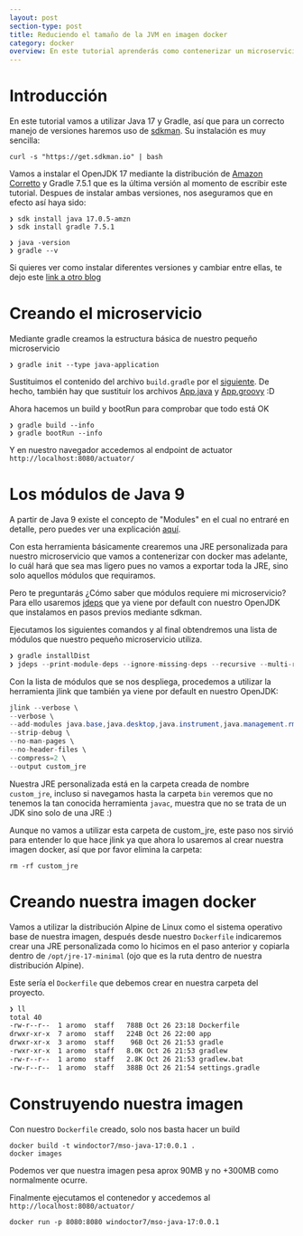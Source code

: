 ```yaml
---
layout: post
section-type: post
title: Reduciendo el tamaño de la JVM en imagen docker
category: docker
overview: En este tutorial aprenderás como contenerizar un microservicio en spring boot con Docker y Java 17 creando una JRE personalizada cuya imagen sea menor a 90MB.
---
```


# Introducción
En este tutorial vamos a utilizar Java 17 y Gradle, así que para un correcto manejo de versiones haremos uso de [sdkman](https://sdkman.io). Su instalación es muy sencilla:

   ``curl -s "https://get.sdkman.io" | bash``

Vamos a instalar el OpenJDK 17 mediante la distribución de [Amazon Corretto](https://aws.amazon.com/es/corretto) y Gradle 7.5.1 que es la última versión al momento de escribir este tutorial. Despues de instalar ambas versiones, nos aseguramos que en efecto así haya sido:

``` 
❯ sdk install java 17.0.5-amzn
❯ sdk install gradle 7.5.1

❯ java -version
❯ gradle --v

```

Si quieres ver como instalar diferentes versiones y cambiar entre ellas, te dejo este [link a otro blog](https://towardsdatascience.com/install-and-run-multiple-java-versions-on-linux-using-sdkman-858571bce6cf)

# Creando el microservicio
Mediante gradle creamos la estructura básica de nuestro pequeño microservicio

```
❯ gradle init --type java-application
```
Sustituimos el contenido del archivo ``build.gradle`` por el [siguiente](https://gist.github.com/windoctor7/76828d550cee6031f691781314eec504). De hecho, también hay que sustituir los archivos [App.java](https://gist.github.com/windoctor7/3ed408a9eea66a890375b20b5db4873f) y [App.groovy](https://gist.github.com/windoctor7/42f6907485239fd3aaad45b2bedfc2af) :D

Ahora hacemos un build y bootRun para comprobar que todo está OK

```
❯ gradle build --info
❯ gradle bootRun --info
```
Y en nuestro navegador accedemos al endpoint de actuator ``http://localhost:8080/actuator/``

# Los módulos de Java 9
A partir de Java 9 existe el concepto de "Modules" en el cual no entraré en detalle, pero puedes ver una explicación [aquí](https://www.arquitecturajava.com/java-9-modules/).

Con esta herramienta básicamente crearemos una JRE personalizada para nuestro microservicio que vamos a contenerizar con docker mas adelante, lo cuál hará que sea mas ligero pues no vamos a exportar toda la JRE, sino solo aquellos módulos que requiramos.

Pero te preguntarás ¿Cómo saber que módulos requiere mi microservicio? Para ello usaremos [jdeps](https://docs.oracle.com/javase/9/tools/jdeps.htm#JSWOR690) que ya viene por default con nuestro OpenJDK que instalamos en pasos previos mediante sdkman. 

Ejecutamos los siguientes comandos y al final obtendremos una lista de módulos que nuestro pequeño microservicio utiliza.

```java
❯ gradle installDist
❯ jdeps --print-module-deps --ignore-missing-deps --recursive --multi-release 17 --class-path="./app/build/install/app/lib/*" --module-path="./app/build/install/app/lib/*" ./app/build/install/app/lib/app-0.1.0-plain.jar
```
Con la lista de módulos que se nos despliega, procedemos a utilizar la herramienta jlink que también ya viene por default en nuestro OpenJDK:

```java
jlink --verbose \
--verbose \
--add-modules java.base,java.desktop,java.instrument,java.management.rmi,java.naming,java.prefs,java.scripting,java.security.jgss,java.sql,jdk.httpserver,jdk.jfr,jdk.unsupported \
--strip-debug \
--no-man-pages \
--no-header-files \
--compress=2 \
--output custom_jre
```
Nuestra JRE personalizada está en la carpeta creada de nombre ``custom_jre``, incluso si navegamos hasta la carpeta ``bin`` veremos que no tenemos la tan conocida herramienta ``javac``, muestra que no se trata de un JDK sino solo de una JRE :)

Aunque no vamos a utilizar esta carpeta de custom_jre, este paso nos sirvió para entender lo que hace jlink ya que ahora lo usaremos al crear nuestra imagen docker, así que por favor elimina la carpeta:

```
rm -rf custom_jre
```

# Creando nuestra imagen docker
Vamos a utilizar la distribución Alpine de Linux como el sistema operativo base de nuestra imagen, después desde nuestro ``Dockerfile`` indicaremos crear una JRE personalizada como lo hicimos en el paso anterior y copiarla dentro de ``/opt/jre-17-minimal`` (ojo que es la ruta dentro de nuestra distribución Alpine). 

<script src="https://gist.github.com/windoctor7/3782b1a9a08129e13e427b43549d9418.js"></script>

Este sería el ``Dockerfile`` que debemos crear en nuestra carpeta del proyecto.

```bash
❯ ll
total 40
-rw-r--r--  1 aromo  staff   788B Oct 26 23:18 Dockerfile
drwxr-xr-x  7 aromo  staff   224B Oct 26 22:00 app
drwxr-xr-x  3 aromo  staff    96B Oct 26 21:53 gradle
-rwxr-xr-x  1 aromo  staff   8.0K Oct 26 21:53 gradlew
-rw-r--r--  1 aromo  staff   2.8K Oct 26 21:53 gradlew.bat
-rw-r--r--  1 aromo  staff   388B Oct 26 21:54 settings.gradle
```

# Construyendo nuestra imagen
Con nuestro ``Dockerfile`` creado, solo nos basta hacer un build

```
docker build -t windoctor7/mso-java-17:0.0.1 .
docker images
```

Podemos ver que nuestra imagen pesa aprox 90MB y no +300MB como normalmente ocurre.

Finalmente ejecutamos el contenedor y accedemos al ``http://localhost:8080/actuator/`` 

```
docker run -p 8080:8080 windoctor7/mso-java-17:0.0.1
```




